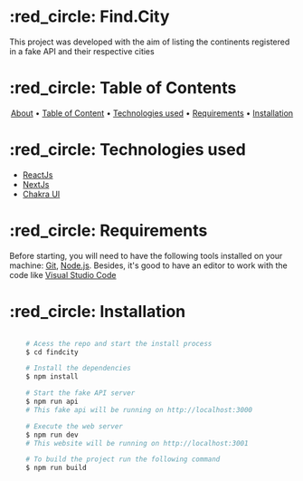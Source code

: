 <div id="about"> 
  <h1>:red_circle: Find.City</h1>
  
  <p>
    This project was developed with the aim of listing the continents registered in a fake API and their respective cities </br>
  </p>
  
  <!-- <img style="width:100%;" src="https://github.com/WelliWillers/CelFocus-/blob/main/public/capa.png?raw=true"> -->
</div>


<div id="table-of-content"> 
  <h1>:red_circle: Table of Contents</h1>
  
  <p align="center">
    <a href="#about">About</a> •
    <a href="#table-of-content"> Table of Content</a> • 
    <a href="#technologies-used"> Technologies used</a> • 
    <a href="#requirements"> Requirements</a> • 
    <a href="#installation"> Installation</a>
  </p>
</div>

<div id="technologies-used"> 
  <h1> :red_circle: Technologies used</h1>
 </div>
 
- [ReactJs](https://reactjs.org/)
- [NextJs](https://nextjs.org/)
- [Chakra UI](https://chakra-ui.com/)

<div id="requirements"> 
  <h1>:red_circle: Requirements</h1>
</div>

Before starting, you will need to have the following tools installed on your machine:
[Git](https://git-scm.com), [Node.js](https://nodejs.org/en/). 
Besides, it's good to have an editor to work with the code like [Visual Studio Code](https://code.visualstudio.com/)

<div id="installation"> 
  <h1>:red_circle: Installation</h1>
</div>

```bash

    # Acess the repo and start the install process
    $ cd findcity

    # Install the dependencies
    $ npm install

    # Start the fake API server
    $ npm run api
    # This fake api will be running on http://localhost:3000

    # Execute the web server 
    $ npm run dev
    # This website will be running on http://localhost:3001

    # To build the project run the following command 
    $ npm run build
```